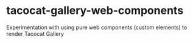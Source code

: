 # tacocat-gallery-web-components
 Experimentation with using pure web components (custom elements) to render Tacocat Gallery
